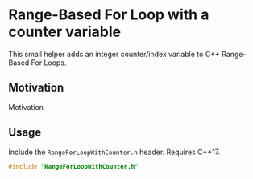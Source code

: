 # Range-Based For Loop with a counter variable

This small helper adds an integer counter/index variable to C++ Range-Based For Loops.

## Motivation
Motivation

## Usage
Include the `RangeForLoopWithCounter.h` header. Requires C++17.

```cpp
#include "RangeForLoopWithCounter.h"
```
